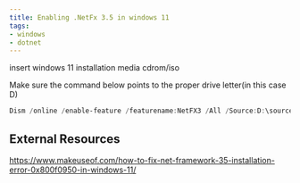 ```yaml
---
title: Enabling .NetFx 3.5 in windows 11
tags:
- windows
- dotnet
---
```


insert windows 11 installation media cdrom/iso

Make sure the command below points to the proper drive letter(in this case D)

```powershell
Dism /online /enable-feature /featurename:NetFX3 /All /Source:D:\sources\sxs /LimitAccess
```

## External Resources

https://www.makeuseof.com/how-to-fix-net-framework-35-installation-error-0x800f0950-in-windows-11/